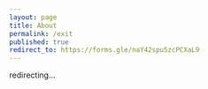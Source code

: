 ```yaml
---
layout: page
title: About
permalink: /exit
published: true
redirect_to: https://forms.gle/naY42spu5zcPCXaL9
---
```


redirecting...
